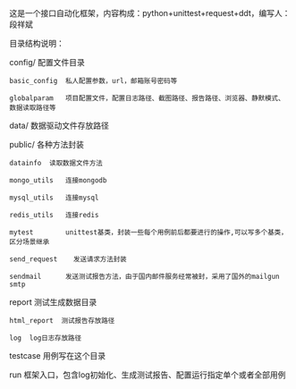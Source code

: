 这是一个接口自动化框架，内容构成：python+unittest+request+ddt，编写人：段祥斌

目录结构说明：

config/  配置文件目录

    basic_config  私人配置参数，url，邮箱账号密码等
    
    globalparam   项目配置文件，配置日志路径、截图路径、报告路径、浏览器、静默模式、数据读取路径等
    
data/  数据驱动文件存放路径

public/  各种方法封装
        
    datainfo  读取数据文件方法
        
    mongo_utils   连接mongodb
        
    mysql_utils   连接mysql
        
    redis_utils   连接redis
        
    mytest        unittest基类，封装一些每个用例前后都要进行的操作,可以写多个基类，区分场景继承
        
    send_request    发送请求方法封装
        
    sendmail      发送测试报告方法，由于国内邮件服务经常被封，采用了国外的mailgun  smtp
    
report  测试生成数据目录

    html_report  测试报告存放路径
    
    log  log日志存放路径
    
testcase  用例写在这个目录

run  框架入口，包含log初始化、生成测试报告、配置运行指定单个或者全部用例
